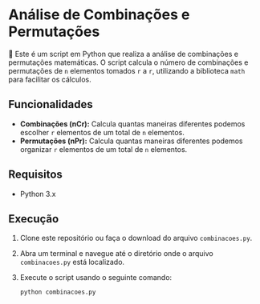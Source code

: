 # Análise de Combinações e Permutações

🔢 Este é um script em Python que realiza a análise de combinações e permutações matemáticas. O script calcula o número de combinações e permutações de `n` elementos tomados `r` a `r`, utilizando a biblioteca `math` para facilitar os cálculos.

## Funcionalidades

- **Combinações (nCr):** Calcula quantas maneiras diferentes podemos escolher `r` elementos de um total de `n` elementos.
- **Permutações (nPr):** Calcula quantas maneiras diferentes podemos organizar `r` elementos de um total de `n` elementos.

## Requisitos

- Python 3.x

## Execução

1. Clone este repositório ou faça o download do arquivo `combinacoes.py`.

2. Abra um terminal e navegue até o diretório onde o arquivo `combinacoes.py` está localizado.

3. Execute o script usando o seguinte comando:

   ```sh
   python combinacoes.py

